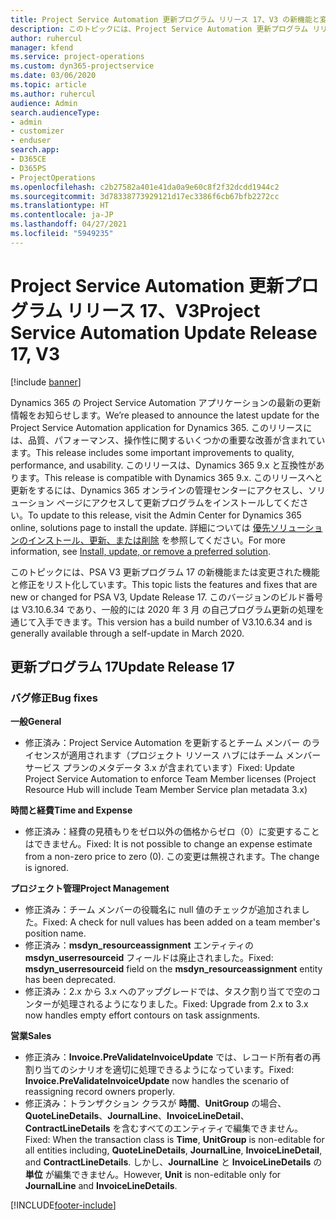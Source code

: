 ```yaml
---
title: Project Service Automation 更新プログラム リリース 17、V3 の新機能と変更点
description: このトピックには、Project Service Automation 更新プログラム リリース 17、V3 で利用可能な機能と修正をリスト化しています。
author: ruhercul
manager: kfend
ms.service: project-operations
ms.custom: dyn365-projectservice
ms.date: 03/06/2020
ms.topic: article
ms.author: ruhercul
audience: Admin
search.audienceType:
- admin
- customizer
- enduser
search.app:
- D365CE
- D365PS
- ProjectOperations
ms.openlocfilehash: c2b27582a401e41da0a9e60c8f2f32dcdd1944c2
ms.sourcegitcommit: 3d78338773929121d17ec3386f6cb67bfb2272cc
ms.translationtype: HT
ms.contentlocale: ja-JP
ms.lasthandoff: 04/27/2021
ms.locfileid: "5949235"
---
```

# <a name="project-service-automation-update-release-17-v3"></a><span data-ttu-id="aa427-103">Project Service Automation 更新プログラム リリース 17、V3</span><span class="sxs-lookup"><span data-stu-id="aa427-103">Project Service Automation Update Release 17, V3</span></span>

[!include [banner](../includes/psa-now-project-operations.md)]

<span data-ttu-id="aa427-104">Dynamics 365 の Project Service Automation アプリケーションの最新の更新情報をお知らせします。</span><span class="sxs-lookup"><span data-stu-id="aa427-104">We’re pleased to announce the latest update for the Project Service Automation application for Dynamics 365.</span></span> <span data-ttu-id="aa427-105">このリリースには、品質、パフォーマンス、操作性に関するいくつかの重要な改善が含まれています。</span><span class="sxs-lookup"><span data-stu-id="aa427-105">This release includes some important improvements to quality, performance, and usability.</span></span>  <span data-ttu-id="aa427-106">このリリースは、Dynamics 365 9.x と互換性があります。</span><span class="sxs-lookup"><span data-stu-id="aa427-106">This release is compatible with Dynamics 365 9.x.</span></span> <span data-ttu-id="aa427-107">このリリースへと更新をするには、Dynamics 365 オンラインの管理センターにアクセスし、ソリューション ページにアクセスして更新プログラムをインストールしてください。</span><span class="sxs-lookup"><span data-stu-id="aa427-107">To update to this release, visit the Admin Center for Dynamics 365 online, solutions page to install the update.</span></span> <span data-ttu-id="aa427-108">詳細については [優先ソリューションのインストール、更新、または削除](/power-platform/admin/install-remove-preferred-solution) を参照してください。</span><span class="sxs-lookup"><span data-stu-id="aa427-108">For more information, see [Install, update, or remove a preferred solution](/power-platform/admin/install-remove-preferred-solution).</span></span>

<span data-ttu-id="aa427-109">このトピックには、PSA V3 更新プログラム 17 の新機能または変更された機能と修正をリスト化しています。</span><span class="sxs-lookup"><span data-stu-id="aa427-109">This topic lists the features and fixes that are new or changed for PSA V3, Update Release 17.</span></span> <span data-ttu-id="aa427-110">このバージョンのビルド番号は V3.10.6.34 であり、一般的には 2020 年 3 月 の自己プログラム更新の処理を通じて入手できます。</span><span class="sxs-lookup"><span data-stu-id="aa427-110">This version has a build number of V3.10.6.34 and is generally available through a self-update in March 2020.</span></span>


## <a name="update-release-17"></a><span data-ttu-id="aa427-111">更新プログラム 17</span><span class="sxs-lookup"><span data-stu-id="aa427-111">Update Release 17</span></span>

### <a name="bug-fixes"></a><span data-ttu-id="aa427-112">バグ修正</span><span class="sxs-lookup"><span data-stu-id="aa427-112">Bug fixes</span></span>

<span data-ttu-id="aa427-113">**一般**</span><span class="sxs-lookup"><span data-stu-id="aa427-113">**General**</span></span>

- <span data-ttu-id="aa427-114">修正済み：Project Service Automation を更新するとチーム メンバー のライセンスが適用されます（プロジェクト リソース ハブにはチーム メンバー サービス プランのメタデータ 3.x が含まれています）</span><span class="sxs-lookup"><span data-stu-id="aa427-114">Fixed: Update Project Service Automation to enforce Team Member licenses (Project Resource Hub will include Team Member Service plan metadata 3.x)</span></span>
 
<span data-ttu-id="aa427-115">**時間と経費**</span><span class="sxs-lookup"><span data-stu-id="aa427-115">**Time and Expense**</span></span>

- <span data-ttu-id="aa427-116">修正済み：経費の見積もりをゼロ以外の価格からゼロ（0）に変更することはできません。</span><span class="sxs-lookup"><span data-stu-id="aa427-116">Fixed: It is not possible to change an expense estimate from a non-zero price to zero (0).</span></span> <span data-ttu-id="aa427-117">この変更は無視されます。</span><span class="sxs-lookup"><span data-stu-id="aa427-117">The change is ignored.</span></span>

<span data-ttu-id="aa427-118">**プロジェクト管理**</span><span class="sxs-lookup"><span data-stu-id="aa427-118">**Project Management**</span></span>

- <span data-ttu-id="aa427-119">修正済み：チーム メンバーの役職名に null 値のチェックが追加されました。</span><span class="sxs-lookup"><span data-stu-id="aa427-119">Fixed: A check for null values has been added on a team member's position name.</span></span>
- <span data-ttu-id="aa427-120">修正済み：**msdyn_resourceassignment** エンティティの **msdyn_userresourceid** フィールドは廃止されました。</span><span class="sxs-lookup"><span data-stu-id="aa427-120">Fixed: **msdyn_userresourceid** field on the **msdyn_resourceassignment** entity has been deprecated.</span></span>
- <span data-ttu-id="aa427-121">修正済み：2.x から 3.x へのアップグレードでは、タスク割り当てで空のコンターが処理されるようになりました。</span><span class="sxs-lookup"><span data-stu-id="aa427-121">Fixed: Upgrade from 2.x to 3.x now handles empty effort contours on task assignments.</span></span>

<span data-ttu-id="aa427-122">**営業**</span><span class="sxs-lookup"><span data-stu-id="aa427-122">**Sales**</span></span>

- <span data-ttu-id="aa427-123">修正済み：**Invoice.PreValidateInvoiceUpdate** では、レコード所有者の再割り当てのシナリオを適切に処理できるようになっています。</span><span class="sxs-lookup"><span data-stu-id="aa427-123">Fixed: **Invoice.PreValidateInvoiceUpdate** now handles the scenario of reassigning record owners properly.</span></span>
- <span data-ttu-id="aa427-124">修正済み：トランザクション クラスが **時間**、**UnitGroup** の場合、**QuoteLineDetails**、**JournalLine**、**InvoiceLineDetail**、**ContractLineDetails** を含むすべてのエンティティで編集できません。</span><span class="sxs-lookup"><span data-stu-id="aa427-124">Fixed: When the transaction class is **Time**, **UnitGroup** is non-editable for all entities including, **QuoteLineDetails**, **JournalLine**, **InvoiceLineDetail**, and **ContractLineDetails**.</span></span> <span data-ttu-id="aa427-125">しかし、**JournalLine** と **InvoiceLineDetails** の **単位** が編集できません。</span><span class="sxs-lookup"><span data-stu-id="aa427-125">However, **Unit** is non-editable only for **JournalLine** and **InvoiceLineDetails**.</span></span>




[!INCLUDE[footer-include](../includes/footer-banner.md)]